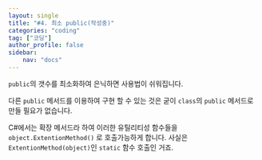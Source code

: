 ```yaml
---
layout: single
title: "#4. 최소 public(작성중)"
categories: "coding"
tag: ["코딩"]
author_profile: false
sidebar: 
    nav: "docs"
---
```


`public`의 갯수를 최소화하여 은닉하면 사용법이 쉬워집니다.

다른 `public` 메서드를 이용하여 구현 할 수 있는 것은 굳이 `class`의 `public` 메서드로 만들 필요가 없습니다.

 

C#에서는 확장 메서드라 하여 이러한 유틸리티성 함수들을 `object.ExtentionMethod()` 로 호출가능하게 합니다. 사실은 `ExtentionMethod(object)`인 `static` 함수 호출인 거죠.
